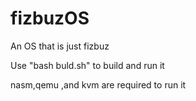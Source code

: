 # fizbuzOS
An OS that is just fizbuz

Use "bash buld.sh" to build and run it

nasm,qemu ,and kvm are required to run it
